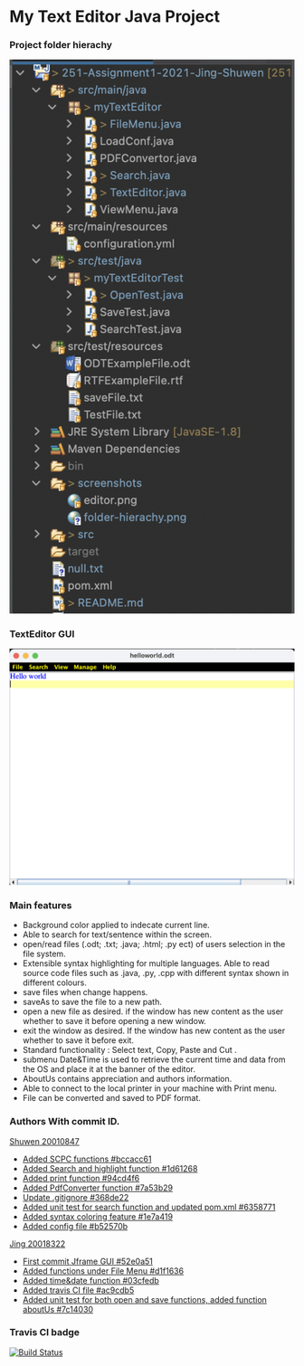 # My Text Editor Java Project


### Project folder hierachy 
![Image](screenshots/hierachy.png)

### TextEditor GUI

![Image](screenshots/editor.png )

### Main features
* Background color applied to indecate current line.
* Able to search for text/sentence within the screen.
* open/read files (.odt; .txt; .java; .html; .py ect) of users selection in the file system. 
* Extensible syntax highlighting for multiple languages. Able to read source code files such as .java, .py, .cpp with different syntax shown in different colours. 
* save files when change happens.
* saveAs to save the file to a new path.
* open a new file as desired. if the window has new content as the user whether to save it before opening a new window.
* exit the window as desired. If the window has new content as the user whether to save it before exit.				 
* Standard functionality : Select text, Copy, Paste and Cut .
* submenu Date&Time is used to retrieve the current time and data from the OS and place it at the banner of the editor.
* AboutUs contains appreciation and authors information.
* Able to connect to the local printer in your machine with Print menu.
* File can be converted and saved to PDF format.




### Authors With commit ID.

[Shuwen 20010847](https://github.com/ssszheng)
* [Added SCPC functions #bccacc61](https://github.com/cleopatra07/251-Assignment1-2021-Jing-Shuwen/commit/bccacc610325fc20e321c1d65cbf3d96ca7ede3d)
* [Added Search and highlight function #1d61268](https://github.com/cleopatra07/251-Assignment1-2021-Jing-Shuwen/commit/1d61268324fd8a95daa1bc2797b66e29ab1c94a4)
* [Added print function #94cd4f6](https://github.com/cleopatra07/251-Assignment1-2021-Jing-Shuwen/commit/94cd4f678e5981881e82259f75ed88d6391d30bb)
* [Added PdfConverter function #7a53b29](https://github.com/cleopatra07/251-Assignment1-2021-Jing-Shuwen/commit/7a53b291d5e099876e9d4470f216462b95c30ff1)
* [Update .gitignore #368de22](https://github.com/cleopatra07/251-Assignment1-2021-Jing-Shuwen/commit/368de22d9656daf9d1afaa70d54c25e1e9915571)
* [Added unit test for search function and updated pom.xml #6358771](https://github.com/cleopatra07/251-Assignment1-2021-Jing-Shuwen/commit/63587718631c074ba8f127bea94db683ea827d17)
* [Added syntax coloring feature #1e7a419](https://github.com/cleopatra07/251-Assignment1-2021-Jing-Shuwen/commit/1e7a419929e531f1edada60418c0f973ec42ae21)
* [Added config file #b52570b](https://github.com/cleopatra07/251-Assignment1-2021-Jing-Shuwen/commit/b52570b12ec7bdbd06fc3bb146302d475aa91417)


[Jing 20018322](https://github.com/cleopatra07)
* [First commit Jframe GUI #52e0a51](https://github.com/cleopatra07/251-Assignment1-2021-Jing-Shuwen/commit/52e0a5150aab70dbca05ec40eae47f147a0f6fb0)
* [Added functions under File Menu #d1f1636](https://github.com/cleopatra07/251-Assignment1-2021-Jing-Shuwen/commit/d1f16361cc54d7dc89723110b261067d9b3c3b88)
* [Added time&date function #03cfedb](https://github.com/cleopatra07/251-Assignment1-2021-Jing-Shuwen/commit/03cfedb4e6ebe95efb11f59d530b1acff625ab14)
* [Added travis CI file #ac9cdb5](https://github.com/cleopatra07/251-Assignment1-2021-Jing-Shuwen/commit/ac9cdb5f2d714c892febb44caf34f9726d9e958c)
* [Added unit test for both open and save functions, added function aboutUs #7c14030](https://github.com/cleopatra07/251-Assignment1-2021-Jing-Shuwen/commit/7c140303dab6d2eee7695c977a29a37fb54c9ae4)

### Travis CI badge

[![Build Status](https://travis-ci.com/cleopatra07/251-Assignment1-2021-Jing-Shuwen.svg?token=FE3xHEDPW9fzW5Y2Ky3x&branch=main)](https://travis-ci.com/cleopatra07/251-Assignment1-2021-Jing-Shuwen)







